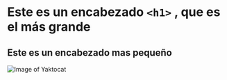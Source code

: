 # Este es un encabezado `<h1>` , que es el más grande
## Este es un encabezado mas pequeño

![Image of Yaktocat](https://octodex.github.com/images/yaktocat.png)
